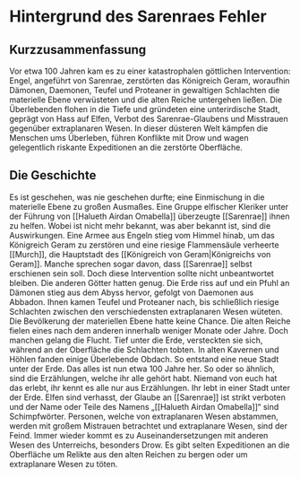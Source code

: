 # Hintergrund des Sarenraes Fehler
## Kurzzusammenfassung
Vor etwa 100 Jahren kam es zu einer katastrophalen göttlichen Intervention: Engel, angeführt von Sarenrae, zerstörten das Königreich Geram, woraufhin Dämonen, Daemonen, Teufel und Proteaner in gewaltigen Schlachten die materielle Ebene verwüsteten und die alten Reiche untergehen ließen. Die Überlebenden flohen in die Tiefe und gründeten eine unterirdische Stadt, geprägt von Hass auf Elfen, Verbot des Sarenrae-Glaubens und Misstrauen gegenüber extraplanaren Wesen. In dieser düsteren Welt kämpfen die Menschen ums Überleben, führen Konflikte mit Drow und wagen gelegentlich riskante Expeditionen an die zerstörte Oberfläche.


## Die Geschichte
Es ist geschehen, was nie geschehen durfte; eine Einmischung in die materielle Ebene zu großen Ausmaßes. Eine Gruppe elfischer Kleriker unter der Führung von [[Halueth Airdan Omabella]] überzeugte [[Sarenrae]] ihnen zu helfen. Wobei ist nicht mehr bekannt, was aber bekannt ist, sind die Auswirkungen. Eine Armee aus Engeln stieg vom Himmel hinab, um das Königreich Geram zu zerstören und eine riesige Flammensäule verheerte [[Murch]], die Hauptstadt des [[Königreich von Geram|Königreichs von Geram]]. Manche sprechen sogar davon, dass [[Sarenrae]] selbst erschienen sein soll. Doch diese Intervention sollte nicht unbeantwortet bleiben. Die anderen Götter hatten genug. Die Erde riss auf und ein Pfuhl an Dämonen stieg aus dem Abyss hervor, gefolgt von Daemonen aus Abbadon. Ihnen kamen Teufel und Proteaner nach, bis schließlich riesige Schlachten zwischen den verschiedensten extraplanaren Wesen wüteten. Die Bevölkerung der materiellen Ebene hatte keine Chance. Die alten Reiche fielen eines nach dem anderen innerhalb weniger Monate oder Jahre. 
Doch manchen gelang die Flucht. Tief unter die Erde, versteckten sie sich, während an der Oberfläche die Schlachten tobten. In alten Kavernen und Höhlen fanden einige Überlebende Obdach. So entstand eine neue Stadt unter der Erde. Das alles ist nun etwa 100 Jahre her. So oder so ähnlich, sind die Erzählungen, welche ihr alle gehört habt. Niemand von euch hat das erlebt, ihr kennt es alle nur aus Erzählungen. Ihr lebt in einer Stadt unter der Erde. 
Elfen sind verhasst, der Glaube an [[Sarenrae]] ist strikt verboten und der Name oder Teile des Namens „[[Halueth Airdan Omabella]]“ sind Schimpfwörter. Personen, welche von extraplanaren Wesen abstammen, werden mit großem Mistrauen betrachtet und extraplanare Wesen, sind der Feind. Immer wieder kommt es zu Auseinandersetzungen mit anderen Wesen des Unterreichs, besonders Drow. Es gibt selten Expeditionen an die Oberfläche um Relikte aus den alten Reichen zu bergen oder um extraplanare Wesen zu töten.